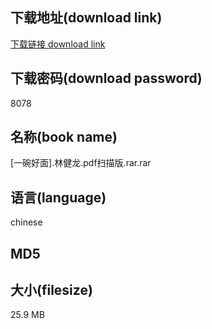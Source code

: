 ## 下载地址(download link)
[下载链接 download link](https://tutu365.netlify.app/?s=%5B%E4%B8%80%E7%A2%97%E5%A5%BD%E9%9D%A2%5D.%E6%9E%97%E5%81%A5%E9%BE%99.pdf%E6%89%AB%E6%8F%8F%E7%89%88.rar)

## 下载密码(download password)
8078

## 名称(book name)
[一碗好面].林健龙.pdf扫描版.rar.rar

## 语言(language)
chinese

## MD5


## 大小(filesize)
25.9 MB
